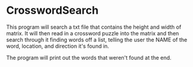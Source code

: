 # CrosswordSearch
This program will search a txt file that contains the height and width of matrix. It will then read in a crossword puzzle into the matrix and then search through it finding words off a list, telling the user the NAME of the word, location, and direction it's found in.

The program will print out the words that weren't found at the end.
